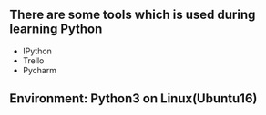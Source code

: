 ## There are some tools which is used during learning Python

- IPython
- Trello
- Pycharm

## Environment: Python3 on Linux(Ubuntu16)